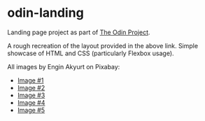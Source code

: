 # odin-landing
Landing page project as part of [The Odin Project](https://www.theodinproject.com/lessons/foundations-landing-page).

A rough recreation of the layout provided in the above link.
Simple showcase of HTML and CSS (particularly Flexbox usage).

All images by Engin Akyurt on Pixabay:
* [Image #1](https://pixabay.com/photos/cat-pet-feline-animal-fur-kitty-6706354/)
* [Image #2](https://pixabay.com/photos/rose-red-smoke-fog-red-rose-5974372/)
* [Image #3](https://pixabay.com/photos/texture-wall-fund-yellow-brown-2408546/)
* [Image #4](https://pixabay.com/photos/coffee-cafe-table-food-drink-work-2242231/)
* [Image #5](https://pixabay.com/photos/ink-water-background-abstract-6734478/)